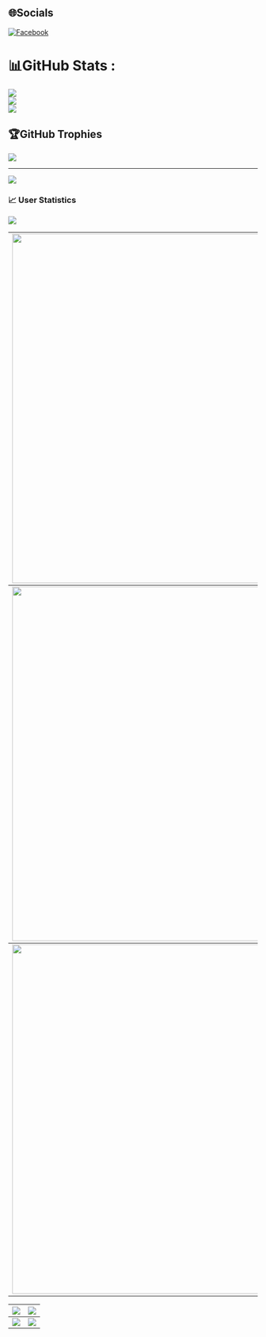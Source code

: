 
## 🌐Socials
[![Facebook](https://img.shields.io/badge/Facebook-%231877F2.svg?logo=Facebook&logoColor=white)](https://facebook.com/https://www.facebook.com/kow.GiangNam) 




# 📊GitHub Stats :
![](https://github-readme-stats.vercel.app/api?username=giangnamG&theme=radical&hide_border=false&include_all_commits=false&count_private=false)<br/>
![](https://github-readme-streak-stats.herokuapp.com/?user=giangnamG&theme=radical&hide_border=false)<br/>
![](https://github-readme-stats.vercel.app/api/top-langs/?username=giangnamG&theme=radical&hide_border=false&include_all_commits=false&count_private=false&layout=compact)

## 🏆GitHub Trophies
![](https://github-profile-trophy.vercel.app/?username=giangnamG&theme=radical&no-frame=false&no-bg=false&margin-w=4)

---
[![](https://visitcount.itsvg.in/api?id=giangnamG&icon=0&color=0)](https://visitcount.itsvg.in)

### 📈 User Statistics
<img src="https://user-images.githubusercontent.com/73097560/115834477-dbab4500-a447-11eb-908a-139a6edaec5c.gif">

<table>
  <tbody>
    <tr>
      <td>
        <a href="https://github-readme-streak-stats.herokuapp.com/?user=giangnamG">
          <img width="705" src="https://github-readme-streak-stats.herokuapp.com/?user=giangnamG&bg_color=30,e96443,904e95&title_color=fff&text_color=fff&theme=radical&hide_border=true">
        </a>
      </td>
    </tr>
  </tbody>
  <tbody>
    <tr>
      <td>
        <a href="https://github-profile-summary-cards.vercel.app/api/cards/profile-details?username=giangnamG">
          <img width="715" src="https://github-profile-summary-cards.vercel.app/api/cards/profile-details?username=lucthienphong1120&theme=dracula"/>
        </a>
      </td>
    </tr>
  </tbody>
  <tbody>
    <tr>
      <td>
        <a href="https://activity-graph.herokuapp.com/graph?username=giangnamG">
          <img width="705" src="https://activity-graph.herokuapp.com/graph?username=lucthienphong1120&theme=dracula">
        </a>
      </td>
    </tr>
  </tbody>
</table>

<table>
  <tbody>
    <tr>
      <th>
        <a href="https://github-profile-summary-cards.vercel.app/api/cards/repos-per-language?username=giangnamG">
          <img src="https://github-profile-summary-cards.vercel.app/api/cards/repos-per-language?username=lucthienphong1120&theme=dracula"/>
        </a>
      </th>
      <th>
        <a href="https://github-profile-summary-cards.vercel.app/api/cards/most-commit-language?username=lucthienphong1120&">
          <img src="https://github-profile-summary-cards.vercel.app/api/cards/most-commit-language?username=lucthienphong1120&theme=dracula"/>
        </a>
      </th>
    </tr>
  </tbody>
  <tbody>
    <tr>
      <td>
        <a href="https://github-profile-summary-cards.vercel.app/api/cards/stats?username=giangnamG">
          <img src="https://github-profile-summary-cards.vercel.app/api/cards/stats?username=lucthienphong1120&theme=dracula"/>
        </a>
      </td>
      <td>
        <a href="https://github-profile-summary-cards.vercel.app/api/cards/productive-time?username=giangnamG">
          <img src="https://github-profile-summary-cards.vercel.app/api/cards/productive-time?username=lucthienphong1120&theme=dracula"/>
        </a>
      </td>
    </tr>
  </tbody>
</table>
